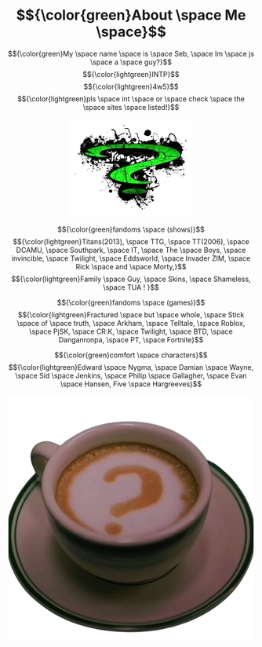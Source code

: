 # $${\color{green}About \space Me \space}$$
 $${\color{green}My \space name \space is \space Seb, \space Im \space js \space a \space guy?}$$
 $${\color{lightgreen}INTP}$$
 $${\color{lightgreen}4w5}$$
 $${\color{lightgreen}pls \space int \space or \space check \space the \space sites \space listed!}$$

<div align="center">
 
![img](images-removebg-preview.png)
</div>

$${\color{green}fandoms \space (shows)}$$
 $${\color{lightgreen}Titans(2013), \space TTG, \space TT(2006), \space DCAMU, \space Southpark, \space IT, \space The \space Boys, \space invincible, \space Twilight, \space Eddsworld, \space Invader ZIM, \space Rick \space and \space Morty,}$$
$${\color{lightgreen}Family \space Guy, \space Skins, \space Shameless, \space TUA !  }$$
 
  $${\color{green}fandoms \space (games)}$$
   $${\color{lightgreen}Fractured \space but \space whole, \space Stick \space of \space truth, \space Arkham, \space Telltale, \space Roblox, \space PjSK, \space CR:K, \space Twilight, \space BTD, \space Danganronpa, \space PT, \space Fortnite}$$

$${\color{green}comfort \space characters}$$
   $${\color{lightgreen}Edward \space Nygma, \space Damian \space Wayne, \space Sid \space Jenkins, \space Philip \space Gallagher, \space Evan \space Hansen, Five \space Hargreeves}$$

<div align="center">
 
![img2](the_batman-removebg-preview.png)
</div>
